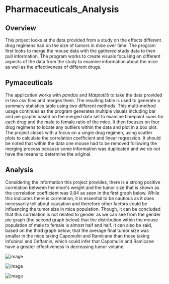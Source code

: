 # Pharmaceuticals_Analysis

## Overview
This project looks at the data provided from a study on the effects different drug regimens had on the size of tumors in mice over time. The program first looks to merge the mouse data with the gathered study data to then pull information. The program works to create visuals focusing on different aspects of the data from the study to examine information about the mice as well as the effectiveness of different drugs.

## Pymaceuticals    
The application works with *pandas* and *Matplotlib* to take the data provided in two csv files and merges them. The resulting table is used to generate a summary statistics table using two different methods. This multi-method usage continues as the program generates multiple visuals including bar and pie graphs based on the merged data set to examine timepoint sums for each drug and the male to female ratio of the mice. It then focuses on four drug regimens to locate any outliers within the data and plot in a box plot. The project closes with a focus on a single drug regimen, using scatter plots to calculate the correlation coefficient and linear regression. It should be noted that within the data one mouse had to be removed following the merging process because some information was duplicated and we do not have the means to determine the original.  

## Analysis
Considering the information this project provides, there is a strong positive correlation between the mice's weight and the tumor size that is shown as the correlation coefficient was 0.84 as seen in the first graph below. While this indicates there is correlation, it is essential to be cautious as it does necessarily tell about causation and therefore other factors could be influencing the tumor size in mice population. Though, it can be concluded that this correlation is not related to gender as we can see from the gender pie graph (the second graph below) that the distribution within the mouse population of male to female is almost half and half. It can also be said, based on the third graph below, that the average final tumor size was smaller in the mice taking Capomulin and Ramicane than those taking Infubinol and Ceftamin, which could infer that Capomulin and Ramicane have a greater effectiveness in decreasing tumor volume.

![image](https://user-images.githubusercontent.com/88953017/147602683-1d5bffcb-1afb-4178-b2e8-4d8429308ec1.png)

![image](https://user-images.githubusercontent.com/88953017/147602537-2f0e8d21-b821-4b2b-885f-ac60055a72de.png)

![image](https://user-images.githubusercontent.com/88953017/147602916-5270030f-2705-4690-b48f-5fd3c1f67a42.png)
